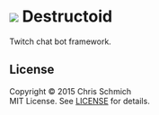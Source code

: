 # <img src="http://static-cdn.jtvnw.net/emoticons/v1/28/1.0"/> Destructoid

Twitch chat bot framework.

## License

Copyright &copy; 2015 Chris Schmich<br>
MIT License. See [LICENSE](LICENSE) for details.
